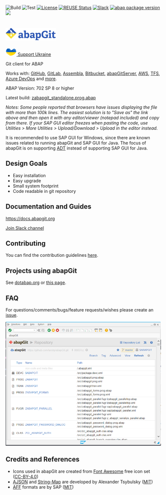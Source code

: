 ![Build](https://github.com/abapGit/abapGit/workflows/main-build/badge.svg)
![Test](https://github.com/abapGit/abapGit/workflows/test-pr/badge.svg)
[![License](https://img.shields.io/github/license/abapGit/abapGit?label=License&color=green)](LICENSE)
[![REUSE Status](https://api.reuse.software/badge/github.com/abapGit/abapGit?color=success)](https://api.reuse.software/info/github.com/abapGit/abapGit)
[![Slack](https://img.shields.io/badge/Join-Slack-blue)](https://communityinviter.com/apps/abapgit/abap)
[![abap package version](https://img.shields.io/endpoint?url=https://shield.abap.space/version-shield-json/github/abapGit/abapGit/src/zif_abapgit_version.intf.abap/c_abap_version&label=version)](https://github.com/abapGit/abapGit/blob/main/src/zif_abapgit_version.intf.abap)
[![](https://img.shields.io/badge/Gurubase-Ask%20abapGit%20Guru-006BFF)](https://gurubase.io/g/abapgit)

<!--
<picture>
  <source media="(prefers-color-scheme: dark)" srcset="img/logo-dark.svg">
  <source media="(prefers-color-scheme: light)" srcset="img/logo.svg">
  <img height="40" alt="abapGit logo" src="img/logo.svg">
</picture>
--> 

# <a href="https://supportukrainenow.org/"><img src="img/abapGit_in_Ukraine_Colors.svg" height="40" alt="abapGit logo"></a>

<a href="https://supportukrainenow.org/"><img src="img/Ukraine-heart-shape-flag.svg" height="25" alt="Support Ukraine"> Support Ukraine</a>

Git client for ABAP

Works with: [GitHub](https://github.com/),
[GitLab](https://gitlab.com/),
[Assembla](https://www.assembla.com/git/),
[Bitbucket](https://bitbucket.org/),
[abapGitServer](https://github.com/larshp/abapGitServer),
[AWS](https://aws.amazon.com/codecommit/),
[TFS](https://www.visualstudio.com/team-services/git/),
[Azure DevOps](https://azure.microsoft.com/en-us/services/devops) and 
[more](https://git.wiki.kernel.org/index.php/GitHosting).

ABAP Version: 702 SP 8 or higher

Latest build: [zabapgit_standalone.prog.abap](https://raw.githubusercontent.com/abapGit/build/main/zabapgit_standalone.prog.abap)

*Notes: Some people reported that browsers have issues displaying the file with more than 100k lines. The easiest solution is to "Save as" the link above and then open it with any editor/viewer (notepad included) and copy from there. If your SAP GUI editor freezes when pasting the code, use Utilities > More Utilities > Upload/Download > Upload in the editor instead.*

It is recommended to use SAP GUI for Windows, since there are known issues related to running abapGit and SAP GUI for Java. The focus of abapGit is on supporting [ADT](https://github.com/abapGit/ADT_Frontend) instead of supporting SAP GUI for Java.

## Design Goals

- Easy installation
- Easy upgrade
- Small system footprint
- Code readable in git repository

## Documentation and Guides

https://docs.abapgit.org

[Join Slack channel](https://communityinviter.com/apps/abapgit/abap)

## Contributing

You can find the contribution guidelines [here](CONTRIBUTING.md).

## Projects using abapGit

See [dotabap.org](https://dotabap.org) or [this page](https://docs.abapgit.org/other-where-used.html).

## FAQ

For questions/comments/bugs/feature requests/wishes please create an [issue](https://github.com/abapGit/abapGit/issues).

![abapgit](img/abapgit_1_99_0.png)

## Credits and References

- Icons used in abapGit are created from [Font Awesome](https://fontawesome.com/) free icon set ([CC-BY-4.0](LICENSES/CC-BY-4.0.txt))
- [AJSON](https://github.com/sbcgua/ajson) and [String-Map](https://github.com/sbcgua/abap-string-map) are developed by Alexander Tsybulsky ([MIT](LICENSES/MIT.txt))
- [AFF](https://github.com/SAP/abap-file-formats) formats are by SAP ([MIT](LICENSES/MIT.txt))

